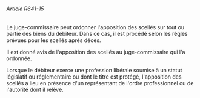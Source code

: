 ###### Article R641-15

Le juge-commissaire peut ordonner l'apposition des scellés sur tout ou partie des biens du débiteur. Dans ce cas, il est procédé selon les règles prévues pour les scellés après décès.

Il est donné avis de l'apposition des scellés au juge-commissaire qui l'a ordonnée.

Lorsque le débiteur exerce une profession libérale soumise à un statut législatif ou réglementaire ou dont le titre est protégé, l'apposition des scellés a lieu en présence d'un représentant de l'ordre professionnel ou de l'autorité dont il relève.

